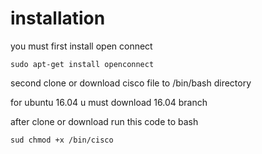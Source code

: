 # installation

you must first install open connect 
```
sudo apt-get install openconnect

```
second clone or download cisco file to /bin/bash directory

for ubuntu 16.04 u must download 16.04 branch

after clone or download run this code to bash 
```
sud chmod +x /bin/cisco
```



